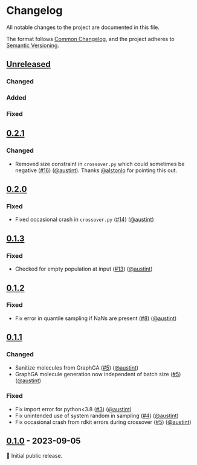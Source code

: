 # Changelog

All notable changes to the project are documented in this file.

The format follows [Common Changelog](https://common-changelog.org/),
and the project adheres to [Semantic Versioning](https://semver.org/spec/v2.0.0.html).

## [Unreleased]

### Changed

### Added

### Fixed

## [0.2.1]

### Changed

- Removed size constraint in `crossover.py` which could sometimes be negative ([#16](https://github.com/AustinT/mol_ga/pull/16)) ([@austint]). Thanks [@alstonlo] for pointing this out.

## [0.2.0]

### Fixed

- Fixed occasional crash in `crossover.py` ([#14](https://github.com/AustinT/mol_ga/pull/14)) ([@austint])

## [0.1.3]

### Fixed

- Checked for empty population at input ([#13](https://github.com/AustinT/mol_ga/pull/13)) ([@austint])

## [0.1.2]

### Fixed

- Fix error in quantile sampling if NaNs are present ([#8](https://github.com/AustinT/mol_ga/pull/8)) ([@austint])

## [0.1.1]

### Changed

- Sanitize molecules from GraphGA ([#5](https://github.com/AustinT/mol_ga/pull/5)) ([@austint])
- GraphGA molecule generation now independent of batch size ([#5](https://github.com/AustinT/mol_ga/pull/5)) ([@austint])

### Fixed

- Fix import error for python<3.8 ([#3](https://github.com/AustinT/mol_ga/pull/3)) ([@austint])
- Fix unintended use of system random in sampling ([#4](https://github.com/AustinT/mol_ga/pull/4)) ([@austint])
- Fix occasional crash from rdkit errors during crossover ([#5](https://github.com/AustinT/mol_ga/pull/5)) ([@austint])

## [0.1.0] - 2023-09-05

:seedling: Initial public release.

[Unreleased]: https://github.com/AustinT/mol_ga/compare/v0.2.1...HEAD
[0.2.1]: https://github.com/AustinT/mol_ga/releases/tag/v0.2.1
[0.2.0]: https://github.com/AustinT/mol_ga/releases/tag/v0.2.0
[0.1.3]: https://github.com/AustinT/mol_ga/releases/tag/v0.1.3
[0.1.2]: https://github.com/AustinT/mol_ga/releases/tag/v0.1.2
[0.1.1]: https://github.com/AustinT/mol_ga/releases/tag/v0.1.1
[0.1.0]: https://github.com/AustinT/mol_ga/releases/tag/v0.1.0

[@austint]: https://github.com/AustinT
[@alstonlo]: https://github.com/alstonlo
